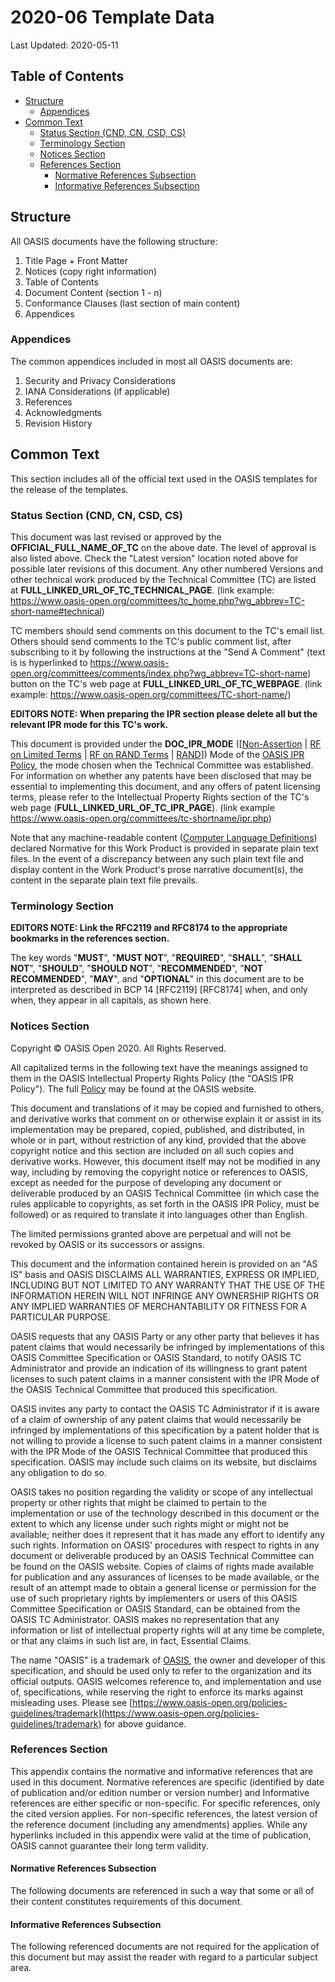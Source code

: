 # 2020-06 Template Data

Last Updated: 2020-05-11

## Table of Contents
 * [Structure](#structure)  
   + [Appendices](#appendices)  
 * [Common Text](#common-text)  
   + [Status Section (CND, CN, CSD, CS)](#status-section-(cnd,-cn,-csd,-cs))  
   + [Terminology Section](#terminology-section)  
   + [Notices Section](#notices-section)  
   + [References Section](#references-section)  
      - [Normative References Subsection](#normative-references-subsection)  
      - [Informative References Subsection](#informative-references-subsection)


## Structure

All OASIS documents have the following structure:

 1. Title Page + Front Matter
 2. Notices (copy right information)
 3. Table of Contents
 4. Document Content (section 1 - n)
 5. Conformance Clauses (last section of main content)
 6. Appendices

### Appendices

The common appendices included in most all OASIS documents are:

 1. Security and Privacy Considerations
 2. IANA Considerations (if applicable)
 3. References
 4. Acknowledgments
 5. Revision History


## Common Text

This section includes all of the official text used in the OASIS templates for the release of the templates.

### Status Section (CND, CN, CSD, CS)

This document was last revised or approved by the **OFFICIAL_FULL_NAME_OF_TC** on the above date. The level of approval is also listed above. Check the "Latest version" location noted above for possible later revisions of this document. Any other numbered Versions and other technical work produced by the Technical Committee (TC) are listed at **FULL_LINKED_URL_OF_TC_TECHNICAL_PAGE**. (link example: https://www.oasis-open.org/committees/tc_home.php?wg_abbrev=TC-short-name#technical)

TC members should send comments on this document to the TC's email list. Others should send comments to the TC's public comment list, after subscribing to it by following the instructions at the "Send A Comment" (text is is hyperlinked to https://www.oasis-open.org/committees/comments/index.php?wg_abbrev=TC-short-name) button on the TC's web page at **FULL_LINKED_URL_OF_TC_WEBPAGE**. (link example: https://www.oasis-open.org/committees/TC-short-name/)

**EDITORS NOTE: When preparing the IPR section please delete all but the relevant IPR mode for this TC's work.**

This document is provided under the **DOC_IPR_MODE** ([[Non-Assertion](https://www.oasis-open.org/policies-guidelines/ipr#Non-Assertion-Mode) | [RF on Limited Terms](https://www.oasis-open.org/policies-guidelines/ipr#RF-on-Limited-Mode) | [RF on RAND Terms](https://www.oasis-open.org/policies-guidelines/ipr#RF-on-RAND-Mode) | [RAND](https://www.oasis-open.org/policies-guidelines/ipr#RAND-Mode)]) Mode of the [OASIS IPR Policy](https://www.oasis-open.org/policies-guidelines/ipr), the mode chosen when the Technical Committee was established. For information on whether any patents have been disclosed that may be essential to implementing this document, and any offers of patent licensing terms, please refer to the Intellectual Property Rights section of the TC's web page (**FULL_LINKED_URL_OF_TC_IPR_PAGE**). (link example https://www.oasis-open.org/committees/tc-shortname/ipr.php)

Note that any machine-readable content ([Computer Language Definitions](https://www.oasis-open.org/policies-guidelines/tc-process#wpComponentsCompLang)) declared Normative for this Work Product is provided in separate plain text files. In the event of a discrepancy between any such plain text file and display content in the Work Product's prose narrative document(s), the content in the separate plain text file prevails.

### Terminology Section

**EDITORS NOTE: Link the RFC2119 and RFC8174 to the appropriate bookmarks in the references section.**

The key words "**MUST**", "**MUST NOT**", "**REQUIRED**", "**SHALL**", "**SHALL NOT**", "**SHOULD**", "**SHOULD NOT**", "**RECOMMENDED**", "**NOT RECOMMENDED**", "**MAY**", and "**OPTIONAL**" in this document are to be interpreted as described in BCP 14 [RFC2119] [RFC8174] when, and only when, they appear in all capitals, as shown here. 

### Notices Section

Copyright © OASIS Open 2020. All Rights Reserved.

All capitalized terms in the following text have the meanings assigned to them in the OASIS Intellectual Property Rights Policy (the "OASIS IPR Policy"). The full [Policy](https://www.oasis-open.org/policies-guidelines/ipr) may be found at the OASIS website.

This document and translations of it may be copied and furnished to others, and derivative works that comment on or otherwise explain it or assist in its implementation may be prepared, copied, published, and distributed, in whole or in part, without restriction of any kind, provided that the above copyright notice and this section are included on all such copies and derivative works. However, this document itself may not be modified in any way, including by removing the copyright notice or references to OASIS, except as needed for the purpose of developing any document or deliverable produced by an OASIS Technical Committee (in which case the rules applicable to copyrights, as set forth in the OASIS IPR Policy, must be followed) or as required to translate it into languages other than English.

The limited permissions granted above are perpetual and will not be revoked by OASIS or its successors or assigns.

This document and the information contained herein is provided on an "AS IS" basis and OASIS DISCLAIMS ALL WARRANTIES, EXPRESS OR IMPLIED, INCLUDING BUT NOT LIMITED TO ANY WARRANTY THAT THE USE OF THE INFORMATION HEREIN WILL NOT INFRINGE ANY OWNERSHIP RIGHTS OR ANY IMPLIED WARRANTIES OF MERCHANTABILITY OR FITNESS FOR A PARTICULAR PURPOSE.

OASIS requests that any OASIS Party or any other party that believes it has patent claims that would necessarily be infringed by implementations of this OASIS Committee Specification or OASIS Standard, to notify OASIS TC Administrator and provide an indication of its willingness to grant patent licenses to such patent claims in a manner consistent with the IPR Mode of the OASIS Technical Committee that produced this specification.

OASIS invites any party to contact the OASIS TC Administrator if it is aware of a claim of ownership of any patent claims that would necessarily be infringed by implementations of this specification by a patent holder that is not willing to provide a license to such patent claims in a manner consistent with the IPR Mode of the OASIS Technical Committee that produced this specification. OASIS may include such claims on its website, but disclaims any obligation to do so.

OASIS takes no position regarding the validity or scope of any intellectual property or other rights that might be claimed to pertain to the implementation or use of the technology described in this document or the extent to which any license under such rights might or might not be available; neither does it represent that it has made any effort to identify any such rights. Information on OASIS' procedures with respect to rights in any document or deliverable produced by an OASIS Technical Committee can be found on the OASIS website. Copies of claims of rights made available for publication and any assurances of licenses to be made available, or the result of an attempt made to obtain a general license or permission for the use of such proprietary rights by implementers or users of this OASIS Committee Specification or OASIS Standard, can be obtained from the OASIS TC Administrator. OASIS makes no representation that any information or list of intellectual property rights will at any time be complete, or that any claims in such list are, in fact, Essential Claims.

The name "OASIS" is a trademark of [OASIS](https://www.oasis-open.org/), the owner and developer of this specification, and should be used only to refer to the organization and its official outputs. OASIS welcomes reference to, and implementation and use of, specifications, while reserving the right to enforce its marks against misleading uses. Please see [https://www.oasis-open.org/policies-guidelines/trademark](https://www.oasis-open.org/policies-guidelines/trademark) for above guidance.

### References Section

This appendix contains the normative and informative references that are used in this document. Normative references are specific (identified by date of publication and/or edition number or version number) and Informative references are either specific or non-specific. For specific references, only the cited version applies. For non-specific references, the latest version of the reference document (including any amendments) applies. While any hyperlinks included in this appendix were valid at the time of publication, OASIS cannot guarantee their long term validity.

#### Normative References Subsection

The following documents are referenced in such a way that some or all of their content constitutes requirements of this document.

#### Informative References Subsection

The following referenced documents are not required for the application of this document but may assist the reader with regard to a particular subject area.
